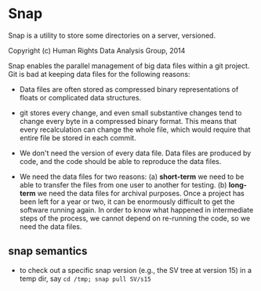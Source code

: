 # Snap

Snap is a utility to store some directories on a server, versioned.

Copyright (c) Human Rights Data Analysis Group, 2014

Snap enables the parallel management of big data files within a git
project. Git is bad at keeping data files for the following reasons:

* Data files are often stored as compressed binary representations of floats or complicated data structures.

* git stores every change, and even small substantive changes tend to change every byte in a compressed binary format. This means that every recalculation can change the whole file, which would require that entire file be stored in each commit.

* We don't need the version of every data file. Data files are produced by code, and the code should be able to reproduce the data files.

* We need the data files for two reasons: (a) **short-term** we need to be able to transfer the files from one user to another for testing. (b) **long-term** we need the data files for archival purposes. Once a project has been left for a year or two, it can be enormously difficult to get the software running again. In order to know what happened in intermediate steps of the process, we cannot depend on re-running the code, so we need the data files.


## snap semantics

* to check out a specific snap version (e.g., the SV tree at version 15) in a temp dir, say `cd /tmp; snap pull SV/s15`
